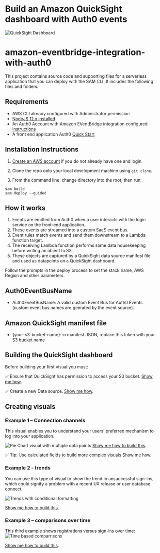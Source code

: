 

# Build an Amazon QuickSight dashboard with Auth0 events

![QuickSight Dashboard](/images/screenshot.png "QuickSight Dashboard")


# amazon-eventbridge-integration-with-auth0

This project contains source code and supporting files for a serverless application that you can deploy with the SAM CLI. It includes the following files and folders.

## Requirements

* AWS CLI already configured with Administrator permission
* [NodeJS 12.x installed](https://nodejs.org/en/download/)
* An Auth0 Account with Amazon EVentBridge integration configured [Instructions](https://auth0.com/docs/logs/streams/aws-eventbridge#set-up-auth0-for-use-as-the-event-source)
* A front end application Auth0 [Quick Start](https://auth0.com/docs/quickstart/spa) 

## Installation Instructions

1. [Create an AWS account](https://portal.aws.amazon.com/gp/aws/developer/registration/index.html) if you do not already have one and login.

1. Clone the repo onto your local development machine using `git clone`.

1. From the command line, change directory into the root, then run:
```
sam build
sam deploy --guided
```
## How it works

1. Events are emitted from Auth0 when a user interacts with the login service on the front-end application.
1. These events are streamed into a custom SaaS event bus.
1. Event rules match events and send them downstream to a Lambda function target.
1. The receiving Lambda function performs some data housekeeping before writing an object to S3.  
1. These objects are captured by a QuickSight data source manifest file and used as datapoints on a QuickSight dashboard. 

Follow the prompts in the deploy process to set the stack name, AWS Region and other parameters.

## Auth0EventBusName

* Auth0EventBusName: A valid custom Event Bus for Auth0 Events (custom event bus names are genrated by the event source).

## Amazon QuickSight manifest file

* {your-s3-bucket-name}: in manifest.JSON, replace this token with your S3 bucket name

## Building the QuickSight dashboard

Before building your first visual you must:

:white_check_mark: Ensure that QuickSight has permission to access your S3 bucket. [Show me how](https://github.com/aws-samples/amazon-eventbridge-integration-with-auth0/blob/master/guides/Guide_QuickSight_S3_Permissions.md#granting-quicksight-permission-to-access-your-s3-bucket "QuickSight has permission to access your S3 bucket").

:white_check_mark: Create a new Data source. [Show me how](https://github.com/aws-samples/amazon-eventbridge-integration-with-auth0/blob/master/guides/Guide_QuickSight_S3_Permissions.md#creting-a-new-data-source "QuickSight has permission to access your S3 bucket").


## Creating visuals

### Example 1 – Connection channels

This visual enables you to understand your users’ preferred mechanism to log into your application.

![Pie Chart visual with multiple data points](https://raw.githubusercontent.com/aws-samples/amazon-eventbridge-integration-with-auth0/master/images/piechart.png "S3 Permissions Dashboard")
[Show me how to build this](https://github.com/aws-samples/amazon-eventbridge-integration-with-auth0/blob/master/guides/Guide_QuickSight_Visuals#Example-1 "QuickSight Visuals").

:white_check_mark: Tip: Use calculated fields to build more complex visuals [Show me how](https://github.com/aws-samples/amazon-eventbridge-integration-with-auth0/blob/master/guides/Guide_QuickSight_Visuals#Calculated-Fields "QuickSight Visuals").


### Example 2 - trends
You can use this type of visual to show the trend in unsuccessful sign-ins, which could signify a problem with a recent UX release or user database connect.

![Trends with conditional formatting](https://raw.githubusercontent.com/aws-samples/amazon-eventbridge-integration-with-auth0/master/images/trends.png "Trends with conditional formatting")

[Show me how to build this](https://github.com/aws-samples/amazon-eventbridge-integration-with-auth0/blob/master/guides/Guide_QuickSight_Visuals#Example-2 "QuickSight Visuals").


### Example 3 – comparisons over time 
This third example shows registrations versus sign-ins over time:
![Time based comparrisons](https://raw.githubusercontent.com/aws-samples/amazon-eventbridge-integration-with-auth0/master/images/timebasedComparisons.png "Time based comparrisons")
 
[Show me how to build this](https://github.com/aws-samples/amazon-eventbridge-integration-with-auth0/blob/master/guides/Guide_QuickSight_Visuals#Example-3 "QuickSight Visuals").
